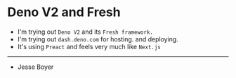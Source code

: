 # Deno V2 and Fresh

- I'm trying out `Deno V2` and its `Fresh framework.`
- I'm trying out `dash.deno.com` for hosting. and deploying.
- It's using `Preact` and feels very much like `Next.js`

---

- Jesse Boyer
